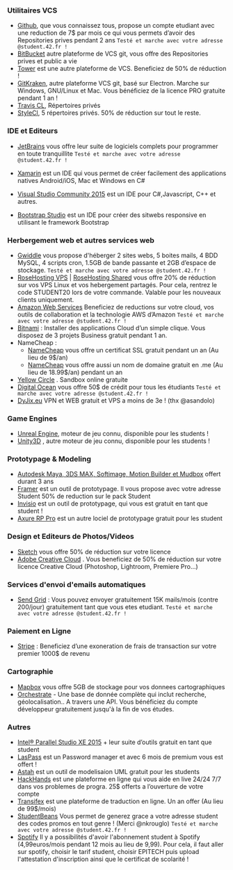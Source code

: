 <!-- TITLE:  Software bon plans -->

### Utilitaires VCS
* [Github](https://education.github.com/pack "GitHub"), que vous connaissez tous, propose un compte etudiant avec une reduction de 7$ par mois ce qui vous permets d’avoir des Repositories prives pendant 2 ans `Testé et marche avec votre adresse @student.42.fr !` 
* [BitBucket](https://www.atlassian.com/software/views/bitbucket-academic-license.jsp) autre plateforme de VCS git, vous offre des Repositories prives et public a vie 
* [Tower](https://www.git-tower.com/mac/buy) est une autre plateforme de VCS. Beneficiez de 50% de réduction !
* [GitKraken](https://www.gitkraken.com/github-student-developer-pack), autre plateforme VCS git, basé sur Electron. Marche sur Windows, GNU/Linux et Mac. Vous bénéficiez de la licence PRO gratuite pendant 1 an ! 
* [Travis CL](https://travis-ci.org), Répertoires privés 
* [StyleCl](https://styleci.io), 5 répertoires privés. 50% de réduction sur tout le reste. 


### IDE et Editeurs

* [JetBrains](https://www.jetbrains.com/student/) vous offre leur suite de logiciels complets pour programmer en toute tranquillite `Testé et marche avec votre adresse @student.42.fr !`

* [Xamarin](https://www.xamarin.com/student)  est un IDE qui vous permet de créer facilement des applications natives Android/iOS, Mac et Windows en C# 

* [Visual Studio Community 2015](https://www.visualstudio.com/fr/vs/community/)  est un IDE pour C#,Javascript, C++ et autres. 
* [Bootstrap Studio](https://bootstrapstudio.io/pages/student-license "Bootstrap Studio")  est un IDE pour créer des sitwebs responsive en utilisant le framework Bootstrap 


### Herbergement web et autres services web
* [Gwiddle](https://gwiddle.co.uk, "Gwiddle")  vous propose d'héberger 2 sites webs, 5 boites mails, 4 BDD MySQL, 4 scripts cron, 1.5GB de bande passante et 2GB d’espace de stockage. `Testé et marche avec votre adresse @student.42.fr !`
* [RoseHosting VPS](https://www.rosehosting.com/linux-vps-hosting.html) | [RoseHosting Shared](https://www.rosehosting.com/linux-shared-hosting.html)  vous offre 20% de réduction sur vos VPS Linux et vos hebergement partagés. Pour cela, rentrez le code STUDENT20 lors de votre commande. Valable pour les nouveaux clients uniquement. 
* [Amazon Web Services](https://www.awseducate.com/application)  Beneficiez de reductions sur votre cloud, vos outils de collaboration et la technologie AWS d’Amazon `Testé et marche avec votre adresse @student.42.fr !`
* [Bitnami](https://bitnami.com)  : Installer des applications Cloud d’un simple clique. Vous disposez de 3 projets Business gratuit pendant 1 an. 
* NameCheap :
    * [NameCheap](http://astah.net/student-license-request) vous offre un certificat SSL gratuit pendant un an (Au lieu de 9$/an) 
    * [NameCheap](http://nc.me/) vous offre aussi un nom de domaine gratuit en .me (Au lieu de 18.99$/an) pendant un an 
* [Yellow Circle](http://www.yellowcircle.net) . Sandbox online gratuite 
* [Digital Ocean](https://www.digitalocean.com)  vous offre 50$ de crédit pour tous les étudiants `Testé et marche avec votre adresse @student.42.fr !`
* [DyJix.eu](https://dyjix.eu/edu.php) VPN et WEB gratuit et VPS a moins de 3e ! (thx @asandolo)


### Game Engines
* [Unreal Engine](https://www.unrealengine.com/education), moteur de jeu connu, disponible pour les students ! 
* [Unity3D](https://store.unity.com/education) , autre moteur de jeu connu, disponible pour les students ! 

### Prototypage & Modeling
* [Autodesk Maya, 3DS MAX, Softimage, Motion Builder et Mudbox](http://www.autodesk.com/education/free-software/entertainment-creation-suite-ultimate) offert durant 3 ans 
* [Framer](http://framerjs.com/pricing/) est un outil de prototypage. Il vous propose avec votre adresse Student 50% de reduction sur le pack Student 
* [Invisio](https://www.invisionapp.com/education-signup) est un outil de prototypage, qui vous est gratuit en tant que student ! 
* [Axure RP Pro](http://www.axure.com/edu) est un autre lociel de prototypage gratuit pour les student 

### Design et Editeurs de Photos/Videos
* [Sketch](https://sketchapp.com/store/edu/) vous offre 50% de réduction sur votre licence  
* [Adobe Creative Cloud](http://www.adobe.com/fr/creativecloud/buy/students.html) . Vous beneficiez de 50% de réduction sur votre licence Creative Cloud (Photoshop, Lightroom, Premiere Pro…) 


### Services d'envoi d'emails automatiques
* [Send Grid](https://sendgrid.com/partner/github-education) : Vous pouvez envoyer gratuitement 15K mails/mois (contre 200/jour) gratuitement tant que vous etes etudiant. `Testé et marche avec votre adresse @student.42.fr !` 





### Paiement en Ligne
* [Stripe](https://stripe.com/fr) : Beneficiez d’une exoneration de frais de transaction sur votre premier 1000$ de revenu 



### Cartographie 
* [Mapbox](https://www.mapbox.com/education/) vous offre 5GB de stockage pour vos donnees cartographiques 
* [Orchestrate](https://orchestrate.io)  - Une base de donnée complète qui inclut recherche, géolocalisation.. A travers une API. Vous bénéficiez du compte développeur gratuitement jusqu'à la fin de vos études.


### Autres
* [Intel® Parallel Studio XE 2015](https://software.intel.com/en-us/qualify-for-free-software/student) + leur suite d’outils gratuit en tant que student 
* [LasPass](https://lastpass.com/edupromo.php)  est un Password manager et avec 6 mois de premium vous est offert ! 
* [Astah](http://astah.net/student-license-request) est un outil de modelisaion UML gratuit pour les students 
* [HackHands](https://hackhands.com/education/) est une plateforme en ligne qui vous aide en live 24/24 7/7 dans vos problemes de progra. 25$ offerts a l’ouverture de votre compte 
* [Transifex](https://www.transifex.com/) est une plateforme de traduction en ligne. Un an offer (Au lieu de 99$/mois) 
* [StudentBeans](https://www.studentbeans.com/) Vous permet de generez grace a votre adresse student des codes promos en tout genre ! (Merci @nkrouglo) `Testé et marche avec votre adresse @student.42.fr !` 
* [Spotify](https://spotify.com) Il y a possibilités d'avoir l'abonnement student à Spotify (4,99euros/mois pendant 12 mois au lieu de 9,99). Pour cela, il faut aller sur spotify, choisir le tarif student, choisir EPITECH puis upload l'attestation d'inscription ainsi que le certificat de scolarité ! 